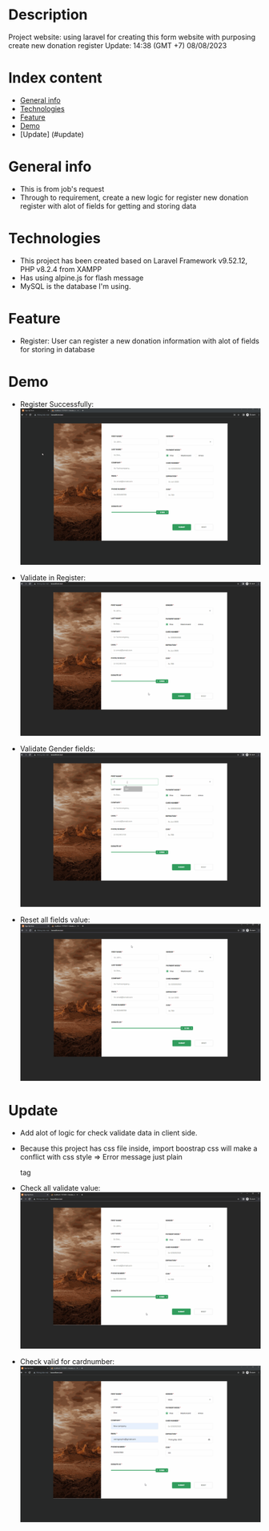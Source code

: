 # Description
Project website: using laravel for creating this form website with purposing create new donation register
Update: 14:38 (GMT +7) 08/08/2023

# Index content
* [General info](#general-info)
* [Technologies](#technologies)
* [Feature](#feature)
* [Demo](#demo)
* [Update] (#update)

# General info
- This is from job's request
- Through to requirement, create a new logic for register new donation register with alot of fields for getting and storing data

# Technologies
- This project has been created based on Laravel Framework v9.52.12, PHP v8.2.4 from XAMPP
- Has using alpine.js for flash message
- MySQL is the database I'm using.

# Feature
- Register: User can register a new donation information with alot of fields for storing in database

# Demo
- Register Successfully: <br />
![register success](./Gif/InsertSuccessfully_Demo.gif)

- Validate in Register: <br />
![Validation value, exclude Gender fields](./Gif/ValidationForm_Demo.gif)

- Validate Gender fields: <br />
![Validate Gender](./Gif/EmptyGenderField_Demo.gif)

- Reset all fields value: <br />
![Reset all values](./Gif/ResetAllValue_Demo.gif)

# Update
- Add alot of logic for check validate data in client side.
- Because this project has css file inside, import boostrap css will make a conflict with css style => Error message just plain <p> tag
- Check all validate value: <br />
![Check all value](./Gif/Validate_All.gif)

- Check valid for cardnumber: <br />
![Check valid for Card number](./Gif/VisaMasterAmex.gif)
